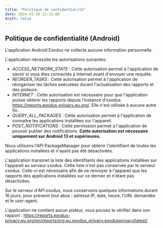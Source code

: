 ```yaml
---
title: "Politique de confidentialité"
date: 2024-03-20 22:11:00
draft: false
---
```


## Politique de confidentialité (Android)

L'application Android Exodus ne collecte aucune information personnelle.

L'application nécessite les autorisations suivantes:

* *ACCESS_NETWORK_STATE* : Cette autorisation permet à l'application de savoir si vous êtes connectés à Internet avant d'envoyer une requête.
* *REORDER_TASKS* : Cette autorisation permet à l'application de réorganiser les tâches exécutées durant l'actualisation des rapports et des pisteurs.
* *INTERNET* : Cette autorisation est nécessaire pour que l'application puisse obtenir les rapports depuis l'instance d'εxodus <https://reports.exodus-privacy.eu.org/>. Elle n'est utilisée à aucune autre fin.
* *QUERY_ALL_PACKAGES* : Cette autorisation permet à l'application de connaitre les applications installées sur l'appareil.
* *POST_NOTIFICATIONS* : Cette permission permet à l'application de pouvoir publier des notifications. **Cette autorisation est nécessaire uniquement sur Android 13 et supérieures.**

Nous utilisons l'API PackageManager pour obtenir l'identifiant de toutes les applications installées et n'ayant pas été désactivées.

L'application transmet la liste des identifiants des applications installées sur l'appareil au serveur εxodus. Cette liste n'est pas conservée par le serveur εxodus.
Celle-ci est nécessaire afin de ne renvoyer à l'appareil que les rapports des applications installées sur ce dernier et n'étant pas désactivées.

Sur le serveur d'API εxodus, nous conservons quelques informations durant 16 jours, pour prévenir tout abus : adresse IP, date, heure, l'URL demandée et le user-agent.

L'application ne contient aucun pisteur, vous pouvez le vérifier dans son rapport : <https://reports.exodus-privacy.eu.org/en/reports/org.eu.exodus_privacy.exodusprivacy/latest/>

